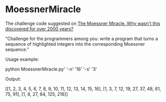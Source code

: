 # MoessnerMiracle
The challenge code suggested on [The Moessner Miracle. Why wasn't this discovered for over 2000 years?](https://www.youtube.com/watch?v=rGlpyFHfMgI )

"Challenge for the programmers among you: write a program that turns a sequence of highlighted integers into the corresponding Moessner sequence."

Usage example:

python MoessnerMiracle.py' '-n' '16' '-s' '3'

Output:

[[1, 2, 3, 4, 5, 6, 7, 8, 9, 10, 11, 12, 13, 14, 15, 16], [1, 3, 7, 12, 19, 27, 37, 48, 61, 75, 91], [1, 8, 27, 64, 125, 216]]
